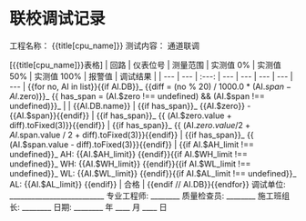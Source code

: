# 联校调试记录

工程名称： {{title[cpu_name]}}
测试内容： 通道联调

[{{title[cpu_name]}}表格]
| 回路 | 仪表位号 | 测量范围 | 实测值 0% | 实测值 50% | 实测值 100% | 报警值 | 调试结果 |
| --- | --- | :---: | --- | --- | --- | --- | --- |
{{for no, AI in list}}{{if AI.DB}}_
{{diff = (no % 20) / 1000.0 * (AI.$span - AI.$zero)}}_
{{ has_span = (AI.$zero !== undefined) && (AI.$span !== undefined)}}_
| | {{AI.DB.name}} |  {{if has_span}}_
{{AI.$zero}} - {{AI.$span}}{{endif}} | {{if has_span}}_
{{ (AI.$zero.value + diff).toFixed(3)}}{{endif}} | {{if has_span}}_
{{ (AI.$zero.value / 2 + AI.$span.value / 2 + diff).toFixed(3)}}{{endif}} | {{if has_span}}_
{{ (AI.$span.value - diff).toFixed(3)}}{{endif}} | {{if AI.$AH_limit !== undefined}}_
AH: {{AI.$AH_limit}} {{endif}}{{if AI.$WH_limit !== undefined}}_
WH: {{AI.$WH_limit}} {{endif}}{{if AI.$WL_limit !== undefined}}_
WL: {{AI.$WL_limit}} {{endif}}{{if AI.$AL_limit !== undefined}}_
AL: {{AI.$AL_limit}} {{endif}} | 合格 |
{{endif // AI.DB}}{{endfor}}
调试单位: __________________________ 专业工程师: ________ 质量检查员: ________ 施工班组长: ________
日期: ________ 年 ____ 月 ____ 日
